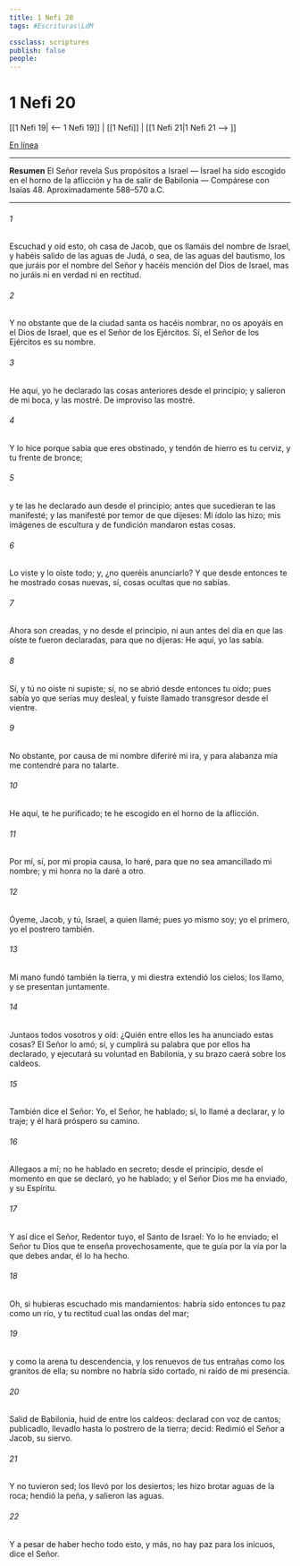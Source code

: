 ```yaml
---
title: 1 Nefi 20
tags: #Escrituras\LdM

cssclass: scriptures
publish: false
people:
---
```


# 1 Nefi 20
[[1 Nefi 19| <-- 1 Nefi 19]] | [[1 Nefi]] | [[1 Nefi 21|1 Nefi 21 --> ]]

[En línea](https://churchofjesuschrist.org/study/scriptures/bofm/1-ne/20?lang=spa)

---
__Resumen__
El Señor revela Sus propósitos a Israel — Israel ha sido escogido en el horno de la aflicción y ha de salir de Babilonia — Compárese con Isaías 48. Aproximadamente 588–570 a.C.

---
###### 1 
Escuchad y oíd esto, oh casa de Jacob, que os llamáis del nombre de Israel, y habéis salido de las aguas de Judá, o sea, de las aguas del bautismo, los que juráis por el nombre del Señor y hacéis mención del Dios de Israel, mas no juráis ni en verdad ni en rectitud.

###### 2 
Y no obstante que de la ciudad santa os hacéis nombrar, no os apoyáis en el Dios de Israel, que es el Señor de los Ejércitos. Sí, el Señor de los Ejércitos es su nombre.

###### 3 
He aquí, yo he declarado las cosas anteriores desde el principio; y salieron de mi boca, y las mostré. De improviso las mostré.

###### 4 
Y lo hice porque sabía que eres obstinado, y tendón de hierro es tu cerviz, y tu frente de bronce;

###### 5 
y te las he declarado aun desde el principio; antes que sucedieran te las manifesté; y las manifesté por temor de que dijeses: Mi ídolo las hizo; mis imágenes de escultura y de fundición mandaron estas cosas.

###### 6 
Lo viste y lo oíste todo; y, ¿no queréis anunciarlo? Y que desde entonces te he mostrado cosas nuevas, sí, cosas ocultas que no sabías.

###### 7 
Ahora son creadas, y no desde el principio, ni aun antes del día en que las oíste te fueron declaradas, para que no dijeras: He aquí, yo las sabía.

###### 8 
Sí, y tú no oíste ni supiste; sí, no se abrió desde entonces tu oído; pues sabía yo que serías muy desleal, y fuiste llamado transgresor desde el vientre.

###### 9 
No obstante, por causa de mi nombre diferiré mi ira, y para alabanza mía me contendré para no talarte.

###### 10 
He aquí, te he purificado; te he escogido en el horno de la aflicción.

###### 11 
Por mí, sí, por mi propia causa, lo haré, para que no sea amancillado mi nombre; y mi honra no la daré a otro.

###### 12 
Óyeme, Jacob, y tú, Israel, a quien llamé; pues yo mismo soy; yo el primero, yo el postrero también.

###### 13 
Mi mano fundó también la tierra, y mi diestra extendió los cielos; los llamo, y se presentan juntamente.

###### 14 
Juntaos todos vosotros y oíd: ¿Quién entre ellos les ha anunciado estas cosas? El Señor lo amó; sí, y cumplirá su palabra que por ellos ha declarado, y ejecutará su voluntad en Babilonia, y su brazo caerá sobre los caldeos.

###### 15 
También dice el Señor: Yo, el Señor, he hablado; sí, lo llamé a declarar, y lo traje; y él hará próspero su camino.

###### 16 
Allegaos a mí; no he hablado en secreto; desde el principio, desde el momento en que se declaró, yo he hablado; y el Señor Dios me ha enviado, y su Espíritu.

###### 17 
Y así dice el Señor, Redentor tuyo, el Santo de Israel: Yo lo he enviado; el Señor tu Dios que te enseña provechosamente, que te guía por la vía por la que debes andar, él lo ha hecho.

###### 18 
Oh, si hubieras escuchado mis mandamientos: habría sido entonces tu paz como un río, y tu rectitud cual las ondas del mar;

###### 19 
y como la arena tu descendencia, y los renuevos de tus entrañas como los granitos de ella; su nombre no habría sido cortado, ni raído de mi presencia.

###### 20 
Salid de Babilonia, huid de entre los caldeos: declarad con voz de cantos; publicadlo, llevadlo hasta lo postrero de la tierra; decid: Redimió el Señor a Jacob, su siervo.

###### 21 
Y no tuvieron sed; los llevó por los desiertos; les hizo brotar aguas de la roca; hendió la peña, y salieron las aguas.

###### 22 
Y a pesar de haber hecho todo esto, y más, no hay paz para los inicuos, dice el Señor.

